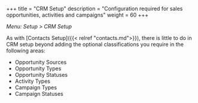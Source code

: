 +++
title = "CRM Setup"
description = "Configuration required for sales opportunities, activities and campaigns"
weight = 60
+++

*Menu: Setup > CRM Setup*

As with [Contacts Setup]({{< relref "contacts.md">}}), there is little to do in CRM setup beyond adding the optional classifications you require in the following areas:

* Opportunity Sources
* Opportunity Types
* Opportunity Statuses
* Activity Types
* Campaign Types
* Campaign Statuses

